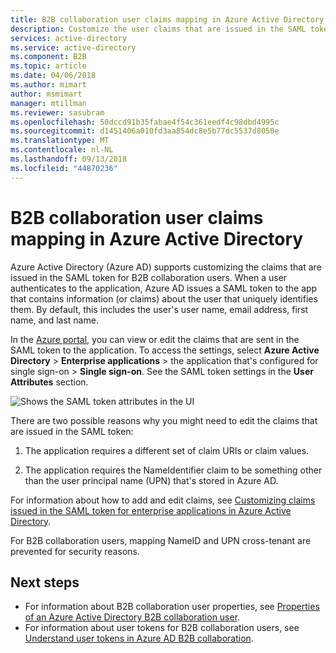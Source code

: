 ```yaml
---
title: B2B collaboration user claims mapping in Azure Active Directory | Microsoft Docs
description: Customize the user claims that are issued in the SAML token for Azure Active Directory (Azure AD) B2B users.
services: active-directory
ms.service: active-directory
ms.component: B2B
ms.topic: article
ms.date: 04/06/2018
ms.author: mimart
author: msmimart
manager: mtillman
ms.reviewer: sasubram
ms.openlocfilehash: 50dccd91b35fabae4f54c361eedf4c98dbd4995c
ms.sourcegitcommit: d1451406a010fd3aa854dc8e5b77dc5537d8050e
ms.translationtype: MT
ms.contentlocale: nl-NL
ms.lasthandoff: 09/13/2018
ms.locfileid: "44870236"
---
```

# <a name="b2b-collaboration-user-claims-mapping-in-azure-active-directory"></a>B2B collaboration user claims mapping in Azure Active Directory

Azure Active Directory (Azure AD) supports customizing the claims that are issued in the SAML token for B2B collaboration users. When a user authenticates to the application, Azure AD issues a SAML token to the app that contains information (or claims) about the user that uniquely identifies them. By default, this includes the user's user name, email address, first name, and last name.

In the [Azure portal](https://portal.azure.com), you can view or edit the claims that are sent in the SAML token to the application. To access the settings, select **Azure Active Directory** > **Enterprise applications** > the application that's configured for single sign-on > **Single sign-on**. See the SAML token settings in the **User Attributes** section.

![Shows the SAML token attributes in the UI](media/claims-mapping/view-claims-in-saml-token.png)

There are two possible reasons why you might need to edit the claims that are issued in the SAML token:

1. The application requires a different set of claim URIs or claim values.

2. The application requires the NameIdentifier claim to be something other than the user principal name (UPN) that's stored in Azure AD.

For information about how to add and edit claims, see [Customizing claims issued in the SAML token for enterprise applications in Azure Active Directory](../develop/active-directory-saml-claims-customization.md).

For B2B collaboration users, mapping NameID and UPN cross-tenant are prevented for security reasons.

## <a name="next-steps"></a>Next steps

- For information about B2B collaboration user properties, see [Properties of an Azure Active Directory B2B collaboration user](user-properties.md).
- For information about user tokens for B2B collaboration users, see [Understand user tokens in Azure AD B2B collaboration](user-token.md).

